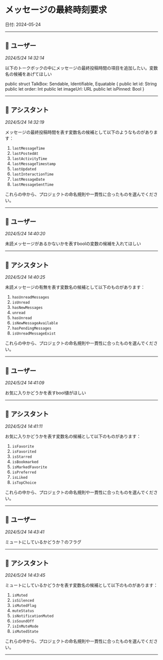 # メッセージの最終時刻要求

日付: 2024-05-24

---

## 👤 ユーザー
*2024/5/24 14:32:14*

以下のトークボックの中にメッセージの最終投稿時間の項目を追加したい。変数名の候補をあげてほしい

public struct TalkBox: Sendable, Identifiable, Equatable {
    public let id: String
    public let order: Int
    public let imageUrl: URL
    public let isPinned: Bool
}

---

## 🤖 アシスタント
*2024/5/24 14:32:19*

メッセージの最終投稿時間を表す変数名の候補として以下のようなものがあります：

1. `lastMessageTime`
2. `lastPostedAt`
3. `lastActivityTime`
4. `lastMessageTimestamp`
5. `lastUpdated`
6. `lastInteractionTime`
7. `lastMessageDate`
8. `lastMessageSentTime`

これらの中から、プロジェクトの命名規則や一貫性に合ったものを選んでください。

---

## 👤 ユーザー
*2024/5/24 14:40:20*

未読メッセージがあるかないかを表すboolの変数の候補を入れてほしい

---

## 🤖 アシスタント
*2024/5/24 14:40:25*

未読メッセージの有無を表す変数名の候補として以下のものがあります：

1. `hasUnreadMessages`
2. `isUnread`
3. `hasNewMessages`
4. `unread`
5. `hasUnread`
6. `isNewMessageAvailable`
7. `hasPendingMessages`
8. `isUnreadMessageExist`

これらの中から、プロジェクトの命名規則や一貫性に合ったものを選んでください。

---

## 👤 ユーザー
*2024/5/24 14:41:09*

お気に入りかどうかを表すbool値がほしい

---

## 🤖 アシスタント
*2024/5/24 14:41:11*

お気に入りかどうかを表す変数名の候補として以下のものがあります：

1. `isFavorite`
2. `isFavorited`
3. `isStarred`
4. `isBookmarked`
5. `isMarkedFavorite`
6. `isPreferred`
7. `isLiked`
8. `isTopChoice`

これらの中から、プロジェクトの命名規則や一貫性に合ったものを選んでください。

---

## 👤 ユーザー
*2024/5/24 14:43:41*

ミュートにしているかどうか？のフラグ

---

## 🤖 アシスタント
*2024/5/24 14:43:45*

ミュートにしているかどうかを表す変数名の候補として以下のものがあります：

1. `isMuted`
2. `isSilenced`
3. `isMutedFlag`
4. `muteStatus`
5. `isNotificationMuted`
6. `isSoundOff`
7. `isInMuteMode`
8. `isMutedState`

これらの中から、プロジェクトの命名規則や一貫性に合ったものを選んでください。

---
